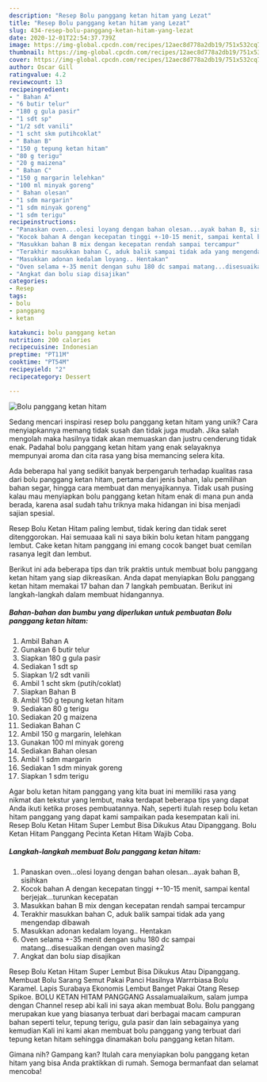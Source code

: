 ```yaml
---
description: "Resep Bolu panggang ketan hitam yang Lezat"
title: "Resep Bolu panggang ketan hitam yang Lezat"
slug: 434-resep-bolu-panggang-ketan-hitam-yang-lezat
date: 2020-12-01T22:54:37.739Z
image: https://img-global.cpcdn.com/recipes/12aec8d778a2db19/751x532cq70/bolu-panggang-ketan-hitam-foto-resep-utama.jpg
thumbnail: https://img-global.cpcdn.com/recipes/12aec8d778a2db19/751x532cq70/bolu-panggang-ketan-hitam-foto-resep-utama.jpg
cover: https://img-global.cpcdn.com/recipes/12aec8d778a2db19/751x532cq70/bolu-panggang-ketan-hitam-foto-resep-utama.jpg
author: Oscar Gill
ratingvalue: 4.2
reviewcount: 13
recipeingredient:
- " Bahan A"
- "6 butir telur"
- "180 g gula pasir"
- "1 sdt sp"
- "1/2 sdt vanili"
- "1 scht skm putihcoklat"
- " Bahan B"
- "150 g tepung ketan hitam"
- "80 g terigu"
- "20 g maizena"
- " Bahan C"
- "150 g margarin lelehkan"
- "100 ml minyak goreng"
- " Bahan olesan"
- "1 sdm margarin"
- "1 sdm minyak goreng"
- "1 sdm terigu"
recipeinstructions:
- "Panaskan oven...olesi loyang dengan bahan olesan...ayak bahan B, sisihkan"
- "Kocok bahan A dengan kecepatan tinggi +-10-15 menit, sampai kental berjejak...turunkan kecepatan"
- "Masukkan bahan B mix dengan kecepatan rendah sampai tercampur"
- "Terakhir masukkan bahan C, aduk balik sampai tidak ada yang mengendap dibawah"
- "Masukkan adonan kedalam loyang.. Hentakan"
- "Oven selama +-35 menit dengan suhu 180 dc sampai matang...disesuaikan dengan oven masing2"
- "Angkat dan bolu siap disajikan"
categories:
- Resep
tags:
- bolu
- panggang
- ketan

katakunci: bolu panggang ketan 
nutrition: 200 calories
recipecuisine: Indonesian
preptime: "PT11M"
cooktime: "PT54M"
recipeyield: "2"
recipecategory: Dessert

---
```



![Bolu panggang ketan hitam](https://img-global.cpcdn.com/recipes/12aec8d778a2db19/751x532cq70/bolu-panggang-ketan-hitam-foto-resep-utama.jpg)

Sedang mencari inspirasi resep bolu panggang ketan hitam yang unik? Cara menyiapkannya memang tidak susah dan tidak juga mudah. Jika salah mengolah maka hasilnya tidak akan memuaskan dan justru cenderung tidak enak. Padahal bolu panggang ketan hitam yang enak selayaknya mempunyai aroma dan cita rasa yang bisa memancing selera kita.

Ada beberapa hal yang sedikit banyak berpengaruh terhadap kualitas rasa dari bolu panggang ketan hitam, pertama dari jenis bahan, lalu pemilihan bahan segar, hingga cara membuat dan menyajikannya. Tidak usah pusing kalau mau menyiapkan bolu panggang ketan hitam enak di mana pun anda berada, karena asal sudah tahu triknya maka hidangan ini bisa menjadi sajian spesial.

Resep Bolu Ketan Hitam paling lembut, tidak kering dan tidak seret ditenggorokan. Hai semuaaa kali ni saya bikin bolu ketan hitam panggang lembut. Cake ketan hitam panggang ini emang cocok banget buat cemilan rasanya legit dan lembut.


Berikut ini ada beberapa tips dan trik praktis untuk membuat bolu panggang ketan hitam yang siap dikreasikan. Anda dapat menyiapkan Bolu panggang ketan hitam memakai 17 bahan dan 7 langkah pembuatan. Berikut ini langkah-langkah dalam membuat hidangannya.

<!--inarticleads1-->

##### Bahan-bahan dan bumbu yang diperlukan untuk pembuatan Bolu panggang ketan hitam:

1. Ambil  Bahan A
1. Gunakan 6 butir telur
1. Siapkan 180 g gula pasir
1. Sediakan 1 sdt sp
1. Siapkan 1/2 sdt vanili
1. Ambil 1 scht skm (putih/coklat)
1. Siapkan  Bahan B
1. Ambil 150 g tepung ketan hitam
1. Sediakan 80 g terigu
1. Sediakan 20 g maizena
1. Sediakan  Bahan C
1. Ambil 150 g margarin, lelehkan
1. Gunakan 100 ml minyak goreng
1. Sediakan  Bahan olesan
1. Ambil 1 sdm margarin
1. Sediakan 1 sdm minyak goreng
1. Siapkan 1 sdm terigu


Agar bolu ketan hitam panggang yang kita buat ini memiliki rasa yang nikmat dan tekstur yang lembut, maka terdapat beberapa tips yang dapat Anda ikuti ketika proses pembuatannya. Nah, seperti itulah resep bolu ketan hitam panggang yang dapat kami sampaikan pada kesempatan kali ini. Resep Bolu Ketan Hitam Super Lembut Bisa Dikukus Atau Dipanggang. Bolu Ketan Hitam Panggang Pecinta Ketan Hitam Wajib Coba. 

<!--inarticleads2-->

##### Langkah-langkah membuat Bolu panggang ketan hitam:

1. Panaskan oven...olesi loyang dengan bahan olesan...ayak bahan B, sisihkan
1. Kocok bahan A dengan kecepatan tinggi +-10-15 menit, sampai kental berjejak...turunkan kecepatan
1. Masukkan bahan B mix dengan kecepatan rendah sampai tercampur
1. Terakhir masukkan bahan C, aduk balik sampai tidak ada yang mengendap dibawah
1. Masukkan adonan kedalam loyang.. Hentakan
1. Oven selama +-35 menit dengan suhu 180 dc sampai matang...disesuaikan dengan oven masing2
1. Angkat dan bolu siap disajikan


Resep Bolu Ketan Hitam Super Lembut Bisa Dikukus Atau Dipanggang. Membuat Bolu Sarang Semut Pakai Panci Hasilnya Warrrbiasa Bolu Karamel. Lapis Surabaya Ekonomis Lembut Banget Pakai Otang Resep Spikoe. BOLU KETAN HITAM PANGGANG Assalamualaikum, salam jumpa dengan Channel resep abi kali ini saya akan membuat Bolu. Bolu panggang merupakan kue yang biasanya terbuat dari berbagai macam campuran bahan seperti telur, tepung terigu, gula pasir dan lain sebagainya yang kemudian Kali ini kami akan membuat bolu panggang yang terbuat dari tepung ketan hitam sehingga dinamakan bolu panggang ketan hitam. 

Gimana nih? Gampang kan? Itulah cara menyiapkan bolu panggang ketan hitam yang bisa Anda praktikkan di rumah. Semoga bermanfaat dan selamat mencoba!
